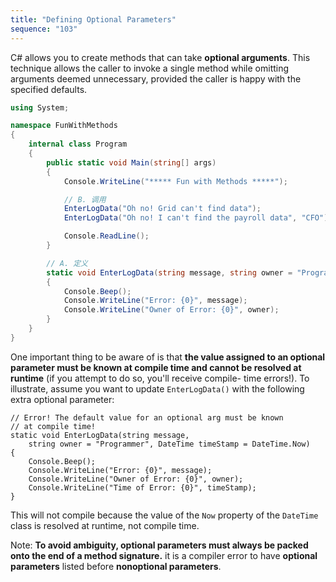 ```yaml
---
title: "Defining Optional Parameters"
sequence: "103"
---
```


C# allows you to create methods that can take **optional arguments**.
This technique allows the caller to invoke a single method
while omitting arguments deemed unnecessary,
provided the caller is happy with the specified defaults.

```csharp
using System;

namespace FunWithMethods
{
    internal class Program
    {
        public static void Main(string[] args)
        {
            Console.WriteLine("***** Fun with Methods *****");

            // B. 调用
            EnterLogData("Oh no! Grid can't find data");
            EnterLogData("Oh no! I can't find the payroll data", "CFO");

            Console.ReadLine();
        }

        // A. 定义
        static void EnterLogData(string message, string owner = "Programmer")
        {
            Console.Beep();
            Console.WriteLine("Error: {0}", message);
            Console.WriteLine("Owner of Error: {0}", owner);
        }
    }
}
```

One important thing to be aware of is that
**the value assigned to an optional parameter must be
known at compile time and cannot be resolved at runtime**
(if you attempt to do so, you'll receive compile- time errors!).
To illustrate, assume you want to update `EnterLogData()` with the following extra optional parameter:

```text
// Error! The default value for an optional arg must be known
// at compile time!
static void EnterLogData(string message,
    string owner = "Programmer", DateTime timeStamp = DateTime.Now)
{
    Console.Beep();
    Console.WriteLine("Error: {0}", message);
    Console.WriteLine("Owner of Error: {0}", owner);
    Console.WriteLine("Time of Error: {0}", timeStamp);
}
```

This will not compile because the value of the `Now` property of the `DateTime` class is resolved at runtime,
not compile time.

Note: **To avoid ambiguity, optional parameters must always be packed onto the end of a method signature.**
it is a compiler error to have **optional parameters** listed before **nonoptional parameters**.

